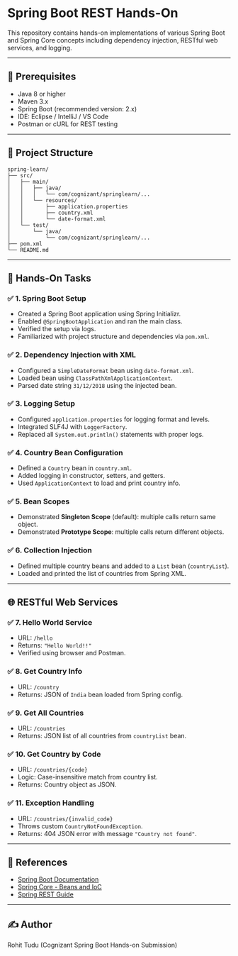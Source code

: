 # Spring Boot REST Hands-On

This repository contains hands-on implementations of various Spring Boot and Spring Core concepts including dependency injection, RESTful web services, and logging.

---

## 📘 Prerequisites

* Java 8 or higher
* Maven 3.x
* Spring Boot (recommended version: 2.x)
* IDE: Eclipse / IntelliJ / VS Code
* Postman or cURL for REST testing

---

## 📂 Project Structure

```
spring-learn/
├── src/
│   ├── main/
│   │   ├── java/
│   │   │   └── com/cognizant/springlearn/...
│   │   └── resources/
│   │       ├── application.properties
│   │       ├── country.xml
│   │       └── date-format.xml
│   └── test/
│       └── java/
│           └── com/cognizant/springlearn/...
├── pom.xml
└── README.md
```

---

## 🧪 Hands-On Tasks

### ✅ 1. Spring Boot Setup

* Created a Spring Boot application using Spring Initializr.
* Enabled `@SpringBootApplication` and ran the main class.
* Verified the setup via logs.
* Familiarized with project structure and dependencies via `pom.xml`.

### ✅ 2. Dependency Injection with XML

* Configured a `SimpleDateFormat` bean using `date-format.xml`.
* Loaded bean using `ClassPathXmlApplicationContext`.
* Parsed date string `31/12/2018` using the injected bean.

### ✅ 3. Logging Setup

* Configured `application.properties` for logging format and levels.
* Integrated SLF4J with `LoggerFactory`.
* Replaced all `System.out.println()` statements with proper logs.

### ✅ 4. Country Bean Configuration

* Defined a `Country` bean in `country.xml`.
* Added logging in constructor, setters, and getters.
* Used `ApplicationContext` to load and print country info.

### ✅ 5. Bean Scopes

* Demonstrated **Singleton Scope** (default): multiple calls return same object.
* Demonstrated **Prototype Scope**: multiple calls return different objects.

### ✅ 6. Collection Injection

* Defined multiple country beans and added to a `List` bean (`countryList`).
* Loaded and printed the list of countries from Spring XML.

---

## 🌐 RESTful Web Services

### ✅ 7. Hello World Service

* URL: `/hello`
* Returns: `"Hello World!!"`
* Verified using browser and Postman.

### ✅ 8. Get Country Info

* URL: `/country`
* Returns: JSON of `India` bean loaded from Spring config.

### ✅ 9. Get All Countries

* URL: `/countries`
* Returns: JSON list of all countries from `countryList` bean.

### ✅ 10. Get Country by Code

* URL: `/countries/{code}`
* Logic: Case-insensitive match from country list.
* Returns: Country object as JSON.

### ✅ 11. Exception Handling

* URL: `/countries/{invalid_code}`
* Throws custom `CountryNotFoundException`.
* Returns: 404 JSON error with message `"Country not found"`.

---

## 🔗 References

* [Spring Boot Documentation](https://docs.spring.io/spring-boot/docs/current/reference/html/)
* [Spring Core - Beans and IoC](https://docs.spring.io/spring-framework/docs/current/reference/html/core.html)
* [Spring REST Guide](https://spring.io/guides/gs/rest-service/)

---

## ✍️ Author

Rohit Tudu
(Cognizant Spring Boot Hands-on Submission)
